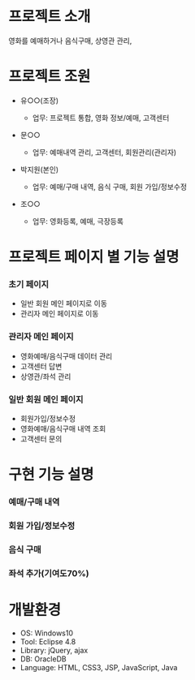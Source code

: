 
# 프로젝트 소개
영화를 예매하거나 음식구매, 상영관 관리, 

# 프로젝트 조원
+ 유○○(조장)
  + 업무: 프로젝트 통합, 영화 정보/예매, 고객센터

+ 문○○
  + 업무: 예매내역 관리, 고객센터, 회원관리(관리자)
  
+ 박지원(본인)
  + 업무: 예매/구매 내역, 음식 구매, 회원 가입/정보수정

+ 조○○
  + 업무: 영화등록, 예매, 극장등록

# 프로젝트 페이지 별 기능 설명

### 초기 페이지
+ 일반 회원 메인 페이지로 이동
+ 관리자 메인 페이지로 이동

### 관리자 메인 페이지
+ 영화예매/음식구매 데이터 관리
+ 고객센터 답변
+ 상영관/좌석 관리

### 일반 회원 메인 페이지
+ 회원가입/정보수정
+ 영화예매/음식구매 내역 조회
+ 고객센터 문의


# 구현 기능 설명
### 예매/구매 내역

### 회원 가입/정보수정

### 음식 구매

### 좌석 추가(기여도70%)

# 개발환경
+ OS: Windows10
+ Tool: Eclipse 4.8
+ Library: jQuery, ajax
+ DB: OracleDB
+ Language: HTML, CSS3, JSP, JavaScript, Java
